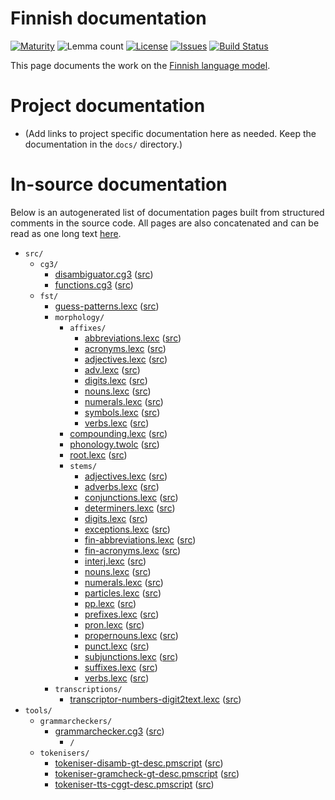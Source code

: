 # Finnish documentation

[![Maturity](https://img.shields.io/endpoint?url=https%3A%2F%2Fraw.githubusercontent.com%2Fgiellalt%2Flang-fin%2Fgh-pages%2Fmaturity.json)](https://giellalt.github.io/MaturityClassification.html)
![Lemma count](https://img.shields.io/endpoint?url=https%3A%2F%2Fraw.githubusercontent.com%2Fgiellalt%2Flang-fin%2Fgh-pages%2Flemmacount.json)
[![License](https://img.shields.io/github/license/giellalt/lang-fin)](https://github.com/giellalt/lang-fin/blob/main/LICENSE)
[![Issues](https://img.shields.io/github/issues/giellalt/lang-fin)](https://github.com/giellalt/lang-fin/issues)
[![Build Status](https://divvun-tc.giellalt.org/api/github/v1/repository/giellalt/lang-fin/main/badge.svg)](https://github.com/giellalt/lang-fin/actions)

This page documents the work on the [Finnish language model](http://github.com/giellalt/lang-fin). 

# Project documentation

* (Add links to project specific documentation here as needed. Keep the documentation in the `docs/` directory.)

# In-source documentation

Below is an autogenerated list of documentation pages built from structured comments in the source code. All pages are also concatenated and can be read as one long text [here](fin.md).

* `src/`
    * `cg3/`
        * [disambiguator.cg3](src-cg3-disambiguator.cg3.html) ([src](https://github.com/giellalt/lang-fin/blob/main/src/cg3/disambiguator.cg3))
        * [functions.cg3](src-cg3-functions.cg3.html) ([src](https://github.com/giellalt/lang-fin/blob/main/src/cg3/functions.cg3))
    * `fst/`
        * [guess-patterns.lexc](src-fst-guess-patterns.lexc.html) ([src](https://github.com/giellalt/lang-fin/blob/main/src/fst/guess-patterns.lexc))
        * `morphology/`
            * `affixes/`
                * [abbreviations.lexc](src-fst-morphology-affixes-abbreviations.lexc.html) ([src](https://github.com/giellalt/lang-fin/blob/main/src/fst/morphology/affixes/abbreviations.lexc))
                * [acronyms.lexc](src-fst-morphology-affixes-acronyms.lexc.html) ([src](https://github.com/giellalt/lang-fin/blob/main/src/fst/morphology/affixes/acronyms.lexc))
                * [adjectives.lexc](src-fst-morphology-affixes-adjectives.lexc.html) ([src](https://github.com/giellalt/lang-fin/blob/main/src/fst/morphology/affixes/adjectives.lexc))
                * [adv.lexc](src-fst-morphology-affixes-adv.lexc.html) ([src](https://github.com/giellalt/lang-fin/blob/main/src/fst/morphology/affixes/adv.lexc))
                * [digits.lexc](src-fst-morphology-affixes-digits.lexc.html) ([src](https://github.com/giellalt/lang-fin/blob/main/src/fst/morphology/affixes/digits.lexc))
                * [nouns.lexc](src-fst-morphology-affixes-nouns.lexc.html) ([src](https://github.com/giellalt/lang-fin/blob/main/src/fst/morphology/affixes/nouns.lexc))
                * [numerals.lexc](src-fst-morphology-affixes-numerals.lexc.html) ([src](https://github.com/giellalt/lang-fin/blob/main/src/fst/morphology/affixes/numerals.lexc))
                * [symbols.lexc](src-fst-morphology-affixes-symbols.lexc.html) ([src](https://github.com/giellalt/lang-fin/blob/main/src/fst/morphology/affixes/symbols.lexc))
                * [verbs.lexc](src-fst-morphology-affixes-verbs.lexc.html) ([src](https://github.com/giellalt/lang-fin/blob/main/src/fst/morphology/affixes/verbs.lexc))
            * [compounding.lexc](src-fst-morphology-compounding.lexc.html) ([src](https://github.com/giellalt/lang-fin/blob/main/src/fst/morphology/compounding.lexc))
            * [phonology.twolc](src-fst-morphology-phonology.twolc.html) ([src](https://github.com/giellalt/lang-fin/blob/main/src/fst/morphology/phonology.twolc))
            * [root.lexc](src-fst-morphology-root.lexc.html) ([src](https://github.com/giellalt/lang-fin/blob/main/src/fst/morphology/root.lexc))
            * `stems/`
                * [adjectives.lexc](src-fst-morphology-stems-adjectives.lexc.html) ([src](https://github.com/giellalt/lang-fin/blob/main/src/fst/morphology/stems/adjectives.lexc))
                * [adverbs.lexc](src-fst-morphology-stems-adverbs.lexc.html) ([src](https://github.com/giellalt/lang-fin/blob/main/src/fst/morphology/stems/adverbs.lexc))
                * [conjunctions.lexc](src-fst-morphology-stems-conjunctions.lexc.html) ([src](https://github.com/giellalt/lang-fin/blob/main/src/fst/morphology/stems/conjunctions.lexc))
                * [determiners.lexc](src-fst-morphology-stems-determiners.lexc.html) ([src](https://github.com/giellalt/lang-fin/blob/main/src/fst/morphology/stems/determiners.lexc))
                * [digits.lexc](src-fst-morphology-stems-digits.lexc.html) ([src](https://github.com/giellalt/lang-fin/blob/main/src/fst/morphology/stems/digits.lexc))
                * [exceptions.lexc](src-fst-morphology-stems-exceptions.lexc.html) ([src](https://github.com/giellalt/lang-fin/blob/main/src/fst/morphology/stems/exceptions.lexc))
                * [fin-abbreviations.lexc](src-fst-morphology-stems-fin-abbreviations.lexc.html) ([src](https://github.com/giellalt/lang-fin/blob/main/src/fst/morphology/stems/fin-abbreviations.lexc))
                * [fin-acronyms.lexc](src-fst-morphology-stems-fin-acronyms.lexc.html) ([src](https://github.com/giellalt/lang-fin/blob/main/src/fst/morphology/stems/fin-acronyms.lexc))
                * [interj.lexc](src-fst-morphology-stems-interj.lexc.html) ([src](https://github.com/giellalt/lang-fin/blob/main/src/fst/morphology/stems/interj.lexc))
                * [nouns.lexc](src-fst-morphology-stems-nouns.lexc.html) ([src](https://github.com/giellalt/lang-fin/blob/main/src/fst/morphology/stems/nouns.lexc))
                * [numerals.lexc](src-fst-morphology-stems-numerals.lexc.html) ([src](https://github.com/giellalt/lang-fin/blob/main/src/fst/morphology/stems/numerals.lexc))
                * [particles.lexc](src-fst-morphology-stems-particles.lexc.html) ([src](https://github.com/giellalt/lang-fin/blob/main/src/fst/morphology/stems/particles.lexc))
                * [pp.lexc](src-fst-morphology-stems-pp.lexc.html) ([src](https://github.com/giellalt/lang-fin/blob/main/src/fst/morphology/stems/pp.lexc))
                * [prefixes.lexc](src-fst-morphology-stems-prefixes.lexc.html) ([src](https://github.com/giellalt/lang-fin/blob/main/src/fst/morphology/stems/prefixes.lexc))
                * [pron.lexc](src-fst-morphology-stems-pron.lexc.html) ([src](https://github.com/giellalt/lang-fin/blob/main/src/fst/morphology/stems/pron.lexc))
                * [propernouns.lexc](src-fst-morphology-stems-propernouns.lexc.html) ([src](https://github.com/giellalt/lang-fin/blob/main/src/fst/morphology/stems/propernouns.lexc))
                * [punct.lexc](src-fst-morphology-stems-punct.lexc.html) ([src](https://github.com/giellalt/lang-fin/blob/main/src/fst/morphology/stems/punct.lexc))
                * [subjunctions.lexc](src-fst-morphology-stems-subjunctions.lexc.html) ([src](https://github.com/giellalt/lang-fin/blob/main/src/fst/morphology/stems/subjunctions.lexc))
                * [suffixes.lexc](src-fst-morphology-stems-suffixes.lexc.html) ([src](https://github.com/giellalt/lang-fin/blob/main/src/fst/morphology/stems/suffixes.lexc))
                * [verbs.lexc](src-fst-morphology-stems-verbs.lexc.html) ([src](https://github.com/giellalt/lang-fin/blob/main/src/fst/morphology/stems/verbs.lexc))
        * `transcriptions/`
            * [transcriptor-numbers-digit2text.lexc](src-fst-transcriptions-transcriptor-numbers-digit2text.lexc.html) ([src](https://github.com/giellalt/lang-fin/blob/main/src/fst/transcriptions/transcriptor-numbers-digit2text.lexc))
* `tools/`
    * `grammarcheckers/`
        * [grammarchecker.cg3](tools-grammarcheckers-grammarchecker.cg3.html) ([src](https://github.com/giellalt/lang-fin/blob/main/tools/grammarcheckers/grammarchecker.cg3))
            * `/`
    * `tokenisers/`
        * [tokeniser-disamb-gt-desc.pmscript](tools-tokenisers-tokeniser-disamb-gt-desc.pmscript.html) ([src](https://github.com/giellalt/lang-fin/blob/main/tools/tokenisers/tokeniser-disamb-gt-desc.pmscript))
        * [tokeniser-gramcheck-gt-desc.pmscript](tools-tokenisers-tokeniser-gramcheck-gt-desc.pmscript.html) ([src](https://github.com/giellalt/lang-fin/blob/main/tools/tokenisers/tokeniser-gramcheck-gt-desc.pmscript))
        * [tokeniser-tts-cggt-desc.pmscript](tools-tokenisers-tokeniser-tts-cggt-desc.pmscript.html) ([src](https://github.com/giellalt/lang-fin/blob/main/tools/tokenisers/tokeniser-tts-cggt-desc.pmscript))
